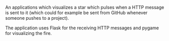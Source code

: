 An applications which visualizes a star which pulses when a HTTP
message is sent to it (which could for example be sent from GitHub
whenever someone pushes to a project).

The application uses Flask for the receiving HTTP messages and pygame
for visualizing the fire.
